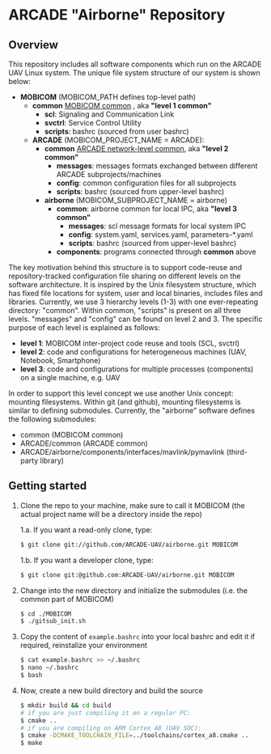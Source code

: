 # ARCADE "Airborne" Repository

## Overview

This repository includes all software components which run on the ARCADE UAV Linux system.
The unique file system structure of our system is shown below:



* __MOBICOM__ (MOBICOM_PATH defines top-level path)
    * __common__ [MOBICOM common](http://github.com/MOBICOM/common) , aka __"level 1 common"__ 
        * __scl__: Signaling and Communication Link
        * __svctrl__: Service Control Utility
        * __scripts__: bashrc (sourced from user bashrc)
    * __ARCADE__ (MOBICOM_PROJECT_NAME = ARCADE):
        * __common__ [ARCADE network-level common](http://github.com/ARCADE-UAV/common), aka __"level 2 common"__
            * __messages__: messages formats exchanged between different ARCADE subprojects/machines
            * __config__: common configuration files for all subprojects
            * __scripts__: bashrc (sourced from upper-level bashrc)
        * __airborne__ (MOBICOM_SUBPROJECT_NAME = airborne)
            * __common__: airborne common for local IPC, aka __"level 3 common"__
                * __messages__: scl message formats for local system IPC
                * __config__: system.yaml, services.yaml, parameters-*.yaml
                * __scripts__: bashrc (sourced from upper-level bashrc)
            * __components__: programs connected through __common__ above

The key motivation behind this structure is to support code-reuse and repository-tracked configuration file sharing
on different levels on the software architecture.
It is inspired by the Unix filesystem structure, which has fixed file locations for system, user and local
binaries, includes files and libraries.
Currently, we use 3 hierarchy levels (1-3) with one ever-repeating directory: "common". Within common,
"scripts" is present on all three levels. "messages" and "config" can be found on level 2 and 3.
The specific purpose of each level is explained as follows:

* __level 1__: MOBICOM inter-project code reuse and tools (SCL, svctrl)
* __level 2__: code and configurations for heterogeneous machines (UAV, Notebook, Smartphone)
* __level 3__: code and configurations for multiple processes (components) on a single machine, e.g. UAV

In order to support this level concept we use another Unix concept: mounting filesystems.
Within git (and github), mounting filesystems is similar to defining submodules.
Currently, the "airborne" software defines the following submodules:

* common (MOBICOM common)
* ARCADE/common (ARCADE common)
* ARCADE/airborne/components/interfaces/mavlink/pymavlink (third-party library)


## Getting started

1. Clone the repo to your machine, make sure to call it MOBICOM (the actual project name will be a directory inside the repo)
    
    1.a. If you want a read-only clone, type:

    ```bash
    $ git clone git://github.com/ARCADE-UAV/airborne.git MOBICOM
    ```

    1.b. If you want a developer clone, type:

    ```bash
    $ git clone git:@github.com:ARCADE-UAV/airborne.git MOBICOM
    ```

2. Change into the new directory and initialize the submodules (i.e. the common part of MOBICOM)

    ```bash
    $ cd ./MOBICOM
    $ ./gitsub_init.sh
    ```

3. Copy the content of ```example.bashrc``` into your local bashrc and edit it if required, reinstalize your environment

    ```bash
    $ cat example.bashrc >> ~/.bashrc
    $ nano ~/.bashrc
    $ bash
    ```

4. Now, create a new build directory and build the source

    ```bash
    $ mkdir build && cd build
    # if you are just compiling it on a regular PC:
    $ cmake ..
    # if you are compiling on ARM Cortex A8 (UAV SOC):
    $ cmake -DCMAKE_TOOLCHAIN_FILE=../toolchains/cortex_a8.cmake ..
    $ make
    ```
